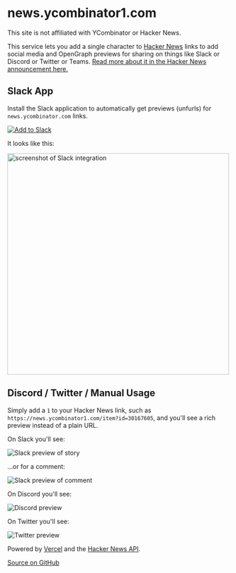 # news.ycombinator1.com

This site is not affiliated with YCombinator or Hacker News.

This service lets you add a single character to [Hacker News](https://news.ycombinator.com) links to add social media and OpenGraph previews for sharing on things like Slack or Discord or Twitter or Teams. [Read more about it in the Hacker News announcement here.](https://news.ycombinator.com/item?id=30181167)

## Slack App

Install the Slack application to automatically get previews (unfurls) for `news.ycombinator.com` links.

[![Add to Slack](https://platform.slack-edge.com/img/add_to_slack.png)](https://slack.com/oauth/v2/authorize?client_id=124731001364.4852465343846&scope=links:read,links:write&user_scope=)

It looks like this:

<img src="https://user-images.githubusercontent.com/137158/221394895-7a6a29a3-3685-4784-bf27-0746e79e19b5.png" height="500" alt="screenshot of Slack integration"/>

## Discord / Twitter / Manual Usage

Simply add a `1` to your Hacker News link, such as `https://news.ycombinator1.com/item?id=30167605`, and you'll see a rich preview instead of a plain URL.

On Slack you'll see:

![Slack preview of story](https://user-images.githubusercontent.com/137158/152107529-4aef2e19-3761-4021-9530-e7830373a4b6.png)

...or for a comment:

![Slack preview of comment](https://user-images.githubusercontent.com/137158/152107576-c8090184-93cc-4ccf-a5ec-81877081408f.png)

On Discord you'll see:

![Discord preview](https://user-images.githubusercontent.com/137158/152107677-16301c32-bee1-41b0-8247-5d2bfbdf896b.png)

On Twitter you'll see:

![Twitter preview](https://user-images.githubusercontent.com/137158/152107766-42a4f926-ee66-4d85-b48a-af14c1fb1c44.png)

Powered by [Vercel](https://vercel.com/) and the [Hacker News API](https://github.com/HackerNews/API).

[Source on GitHub](https://github.com/statico/ycombinator1.com)
